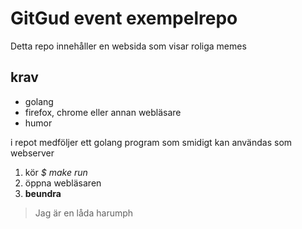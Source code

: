  GitGud event exempelrepo
===========================

  Detta repo innehåller en websida som visar roliga memes

krav
----

  * golang
  * firefox, chrome eller annan webläsare
  * humor

  i repot medföljer ett golang program som smidigt kan användas som webserver

  1. kör *$ make run*
  2. öppna webläsaren
  3. **beundra**


>
>Jag är en låda
>harumph
>
